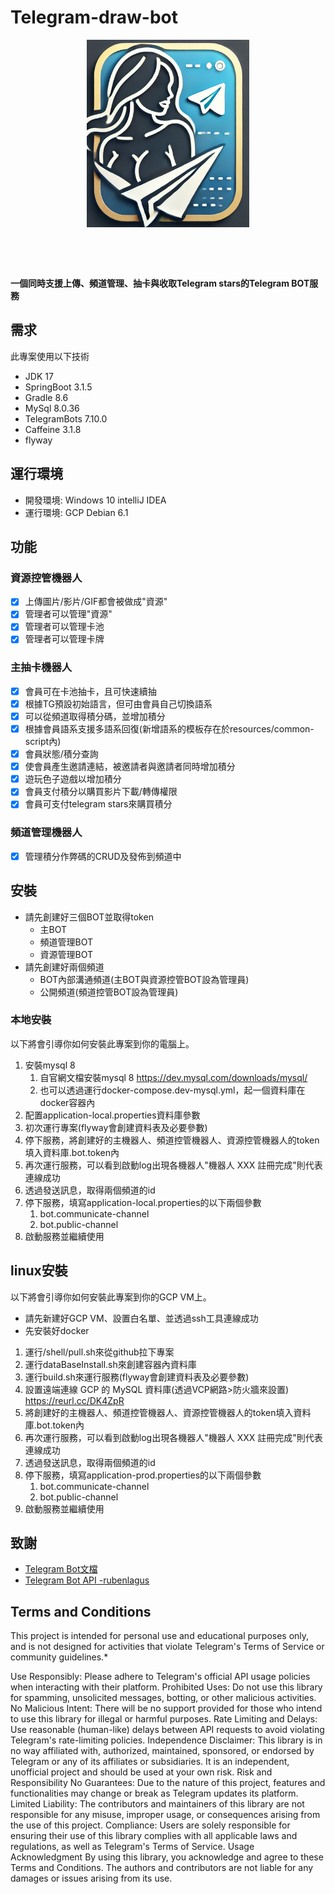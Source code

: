 # Telegram-draw-bot

<p align="center"><img alt="Telegram-draw-bot-logo" height="300" src="pic/header.png"></p>
<p align="center">
  <img src="https://img.shields.io/github/license/yienruuuuu/telegram-draw-bot?style=for-the-badge" alt="">
  <img src="https://img.shields.io/github/stars/yienruuuuu/telegram-draw-bot?style=for-the-badge" alt="">
  <img src="https://img.shields.io/github/issues/yienruuuuu/telegram-draw-bot?style=for-the-badge" alt="">
  <img src="https://img.shields.io/github/forks/yienruuuuu/telegram-draw-bot?style=for-the-badge" alt="">
</p>

<p align="center">
  <img src="https://img.shields.io/badge/Author-Yienruuuuu-cyan?style=flat-square" alt="">
  <img src="https://img.shields.io/badge/Open%20Source-Yes-cyan?style=flat-square" alt="">
  <img src="https://img.shields.io/badge/Written%20In-Java-cyan?style=flat-square" alt="">
</p>

**一個同時支援上傳、頻道管理、抽卡與收取Telegram stars的Telegram BOT服務**

## 需求
此專案使用以下技術
* JDK 17
* SpringBoot 3.1.5
* Gradle 8.6
* MySql 8.0.36
* TelegramBots 7.10.0
* Caffeine 3.1.8
* flyway 

## 運行環境
* 開發環境: Windows 10 intelliJ IDEA
* 運行環境: GCP Debian 6.1


## 功能

### 資源控管機器人
- [x] 上傳圖片/影片/GIF都會被做成"資源"
- [x] 管理者可以管理"資源"
- [x] 管理者可以管理卡池
- [x] 管理者可以管理卡牌

### 主抽卡機器人
- [x] 會員可在卡池抽卡，且可快速續抽
- [x] 根據TG預設初始語言，但可由會員自己切換語系
- [x] 可以從頻道取得積分碼，並增加積分
- [x] 根據會員語系支援多語系回復(新增語系的模板存在於resources/common-script內)
- [x] 會員狀態/積分查詢
- [x] 使會員產生邀請連結，被邀請者與邀請者同時增加積分
- [x] 遊玩色子遊戲以增加積分
- [x] 會員支付積分以購買影片下載/轉傳權限
- [x] 會員可支付telegram stars來購買積分

### 頻道管理機器人

- [x] 管理積分作弊碼的CRUD及發佈到頻道中



## 安裝
* 請先創建好三個BOT並取得token
    * 主BOT
    * 頻道管理BOT
    * 資源管理BOT
* 請先創建好兩個頻道
    * BOT內部溝通頻道(主BOT與資源控管BOT設為管理員)
    * 公開頻道(頻道控管BOT設為管理員) 

### 本地安裝
以下將會引導你如何安裝此專案到你的電腦上。
1. 安裝mysql 8
   1. 自官網文檔安裝mysql 8
   https://dev.mysql.com/downloads/mysql/
   2. 也可以透過運行docker-compose.dev-mysql.yml，起一個資料庫在docker容器內
2. 配置application-local.properties資料庫參數 
3. 初次運行專案(flyway會創建資料表及必要參數)
4. 停下服務，將創建好的主機器人、頻道控管機器人、資源控管機器人的token填入資料庫.bot.token內
5. 再次運行服務，可以看到啟動log出現各機器人"機器人 XXX 註冊完成"則代表連線成功
6. 透過發送訊息，取得兩個頻道的id
7. 停下服務，填寫application-local.properties的以下兩個參數
   1. bot.communicate-channel
   2. bot.public-channel
8. 啟動服務並繼續使用


## linux安裝

以下將會引導你如何安裝此專案到你的GCP VM上。
* 請先新建好GCP VM、設置白名單、並透過ssh工具連線成功
* 先安裝好docker

1. 運行/shell/pull.sh來從github拉下專案
2. 運行dataBaseInstall.sh來創建容器內資料庫
3. 運行build.sh來運行服務(flyway會創建資料表及必要參數)
4. 設置遠端連線 GCP 的 MySQL 資料庫(透過VCP網路>防火牆來設置)
   https://reurl.cc/DK4ZpR
5. 將創建好的主機器人、頻道控管機器人、資源控管機器人的token填入資料庫.bot.token內
6. 再次運行服務，可以看到啟動log出現各機器人"機器人 XXX 註冊完成"則代表連線成功
7. 透過發送訊息，取得兩個頻道的id
8. 停下服務，填寫application-prod.properties的以下兩個參數
    1. bot.communicate-channel
    2. bot.public-channel
9. 啟動服務並繼續使用




## 致謝

-   [Telegram Bot文檔](https://core.telegram.org/bots/api)
-   [Telegram Bot API -rubenlagus](https://github.com/rubenlagus/TelegramBots)


## Terms and Conditions

This project is intended for personal use and educational purposes only, and is not designed for activities that violate Telegram's Terms of Service or community guidelines.*

Use Responsibly: Please adhere to Telegram's official API usage policies when interacting with their platform.
Prohibited Uses: Do not use this library for spamming, unsolicited messages, botting, or other malicious activities.
No Malicious Intent: There will be no support provided for those who intend to use this library for illegal or harmful purposes.
Rate Limiting and Delays: Use reasonable (human-like) delays between API requests to avoid violating Telegram's rate-limiting policies.
Independence Disclaimer: This library is in no way affiliated with, authorized, maintained, sponsored, or endorsed by Telegram or any of its affiliates or subsidiaries. It is an independent, unofficial project and should be used at your own risk.
Risk and Responsibility
No Guarantees: Due to the nature of this project, features and functionalities may change or break as Telegram updates its platform.
Limited Liability: The contributors and maintainers of this library are not responsible for any misuse, improper usage, or consequences arising from the use of this project.
Compliance: Users are solely responsible for ensuring their use of this library complies with all applicable laws and regulations, as well as Telegram's Terms of Service.
Usage Acknowledgment
By using this library, you acknowledge and agree to these Terms and Conditions. The authors and contributors are not liable for any damages or issues arising from its use.
